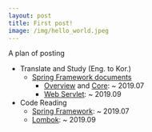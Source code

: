 ```yaml
---
layout: post
title: First post!
image: /img/hello_world.jpeg
---
```


A plan of posting
- Translate and Study (Eng. to Kor.)
    - [Spring Framework documents](https://docs.spring.io/spring/docs/current/spring-framework-reference/)
        - [Overview](https://docs.spring.io/spring/docs/current/spring-framework-reference/overview.html#overview) and [Core](https://docs.spring.io/spring/docs/current/spring-framework-reference/core.html#spring-core): ~ 2019.07
        - [Web Servlet](https://docs.spring.io/spring/docs/current/spring-framework-reference/web.html#spring-web): ~ 2019.09
- Code Reading
    - [Spring Framework](https://github.com/spring-projects/spring-framework): ~ 2019.07
    - [Lombok](https://github.com/rzwitserloot/lombok): ~ 2019.09